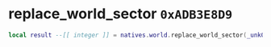# replace_world_sector `0xADB3E8D9`

```lua
local result --[[ integer ]] = natives.world.replace_world_sector(_unk0 --[[ integer ]], _unk1 --[[ integer ]], _unk2 --[[ integer ]])
```